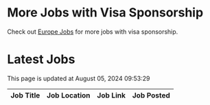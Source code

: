 # More Jobs with Visa Sponsorship

Check out [Europe Jobs](https://github.com/sureshparimi/europejobs#latest-jobs) for more jobs with visa sponsorship.

# Latest Jobs

This page is updated at August 05, 2024 09:53:29

| Job Title | Job Location | Job Link | Job Posted |
| --- | --- | --- | --- |
